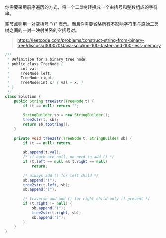 你需要采用前序遍历的方式，将一个二叉树转换成一个由括号和整数组成的字符串。

空节点则用一对空括号 "()" 表示。而且你需要省略所有不影响字符串与原始二叉树之间的一对一映射关系的空括号对。

>https://leetcode.com/problems/construct-string-from-binary-tree/discuss/300070/Java-solution-100-faster-and-100-less-memory
```java
/**
 * Definition for a binary tree node.
 * public class TreeNode {
 *     int val;
 *     TreeNode left;
 *     TreeNode right;
 *     TreeNode(int x) { val = x; }
 * }
 */
class Solution {
    public String tree2str(TreeNode t) {
        if (t == null) return "";
        
        StringBuilder sb = new StringBuilder();
        tree2str(t, sb);
        return sb.toString();
    }
    
    private void tree2str(TreeNode t, StringBuilder sb) {
        if (t == null) return;
        
        sb.append(t.val); 
		/* if both are null, no need to add () */
        if (t.left == null && t.right == null) 
            return;
        
		/* always add () for left child */
        sb.append("(");
        tree2str(t.left, sb);
        sb.append(")");
        
		/* traverse and add () for right child only if present */
        if (t.right != null) {
            sb.append("(");
            tree2str(t.right, sb);
            sb.append(")");
        }
    }
}
```
